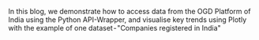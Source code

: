 In this blog, we demonstrate how to access data from the OGD Platform of India using the Python API-Wrapper, and  visualise key trends using Plotly with the example of one dataset - "Companies registered in India"
